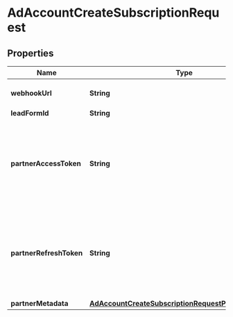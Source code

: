 

# AdAccountCreateSubscriptionRequest

## Properties

Name | Type | Description | Notes
------------ | ------------- | ------------- | -------------
**webhookUrl** | **String** | Standard HTTPS webhook URL. | 
**leadFormId** | **String** | Lead form ID. |  [optional]
**partnerAccessToken** | **String** | Partner access token. Only for clients that requires authentication. We recommend to avoid this param. |  [optional]
**partnerRefreshToken** | **String** | Partner refresh token. Only for clients that requires authentication. We recommend to avoid this param. |  [optional]
**partnerMetadata** | [**AdAccountCreateSubscriptionRequestPartnerMetadata**](AdAccountCreateSubscriptionRequestPartnerMetadata.md) |  |  [optional]





